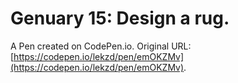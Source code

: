 # Genuary 15: Design a rug.

A Pen created on CodePen.io. Original URL: [https://codepen.io/lekzd/pen/emOKZMv](https://codepen.io/lekzd/pen/emOKZMv).

